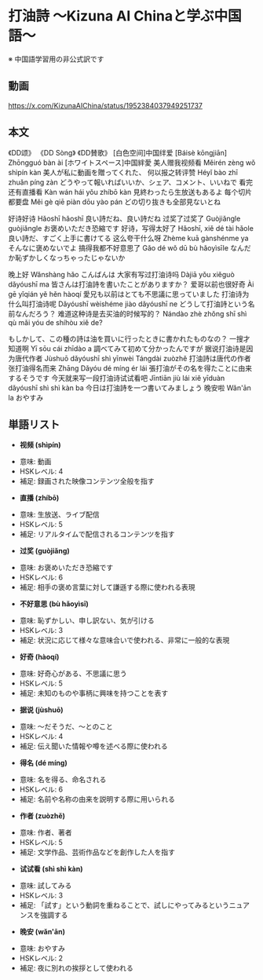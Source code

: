 # 打油詩 〜Kizuna AI Chinaと学ぶ中国語〜
※ 中国語学習用の非公式訳です

## 動画
https://x.com/KizunaAIChina/status/1952384037949251737

## 本文

《DD颂》 《DD Sòng》 《DD賛歌》
[白色空间]中国绊爱 [Báisè kōngjiān] Zhōngguó bàn ài [ホワイトスペース]中国絆愛
美人赠我视频看 Měirén zèng wǒ shìpín kàn 美人が私に動画を贈ってくれた、
何以报之转评赞 Héyǐ bào zhī zhuǎn píng zàn どうやって報いればいいか、シェア、コメント、いいねで
看完还有直播看 Kàn wán hái yǒu zhíbō kàn 見終わったら生放送もあるよ
每个切片都要盘 Měi gè qiē piàn dōu yào pán どの切り抜きも全部見ないとね

好诗好诗 Hǎoshī hǎoshī 良い詩だね、良い詩だね
过奖了过奖了 Guòjiǎngle guòjiǎngle お褒めいただき恐縮です
好诗，写得太好了 Hǎoshī, xiě dé tài hǎole 良い詩だ、すごく上手に書けてる
这么夸干什么呀 Zhème kuā gànshénme ya そんなに褒めないでよ
搞得我都不好意思了 Gǎo dé wǒ dū bù hǎoyìsīle なんだか恥ずかしくなっちゃったじゃないか

晚上好 Wǎnshàng hǎo こんばんは
大家有写过打油诗吗 Dàjiā yǒu xiěguò dǎyóushī ma 皆さんは打油詩を書いたことがありますか？
爱哥以前也很好奇 Ài gē yǐqián yě hěn hàoqí 愛兄も以前はとても不思議に思っていました
打油诗为什么叫打油诗呢 Dǎyóushī wèishéme jiào dǎyóushī ne どうして打油詩という名前なんだろう？
难道这种诗是去买油的时候写的？ Nándào zhè zhǒng shī shì qù mǎi yóu de shíhòu xiě de? 

もしかして、この種の詩は油を買いに行ったときに書かれたものなの？
一搜才知道啊 Yī sōu cái zhīdào a 調べてみて初めて分かったんですが
据说打油诗是因为唐代作者 Jùshuō dǎyóushī shì yīnwèi Tángdài zuòzhě 打油詩は唐代の作者
张打油得名而来 Zhāng Dǎyóu dé míng ér lái 張打油がその名を得たことに由来するそうです
今天就来写一段打油诗试试看吧 Jīntiān jiù lái xiě yīduàn dǎyóushī shì shì kàn ba 今日は打油詩を一つ書いてみましょう
晚安啦 Wǎn'ān la おやすみ

## 単語リスト

* **视频 (shìpín)**
 - 意味: 動画
 - HSKレベル: 4
 - 補足: 録画された映像コンテンツ全般を指す

* **直播 (zhíbō)**
 - 意味: 生放送、ライブ配信
 - HSKレベル: 5
 - 補足: リアルタイムで配信されるコンテンツを指す

* **过奖 (guòjiǎng)**
 - 意味: お褒めいただき恐縮です
 - HSKレベル: 6
 - 補足: 相手の褒め言葉に対して謙遜する際に使われる表現

* **不好意思 (bù hǎoyìsī)**
 - 意味: 恥ずかしい、申し訳ない、気が引ける
 - HSKレベル: 3
 - 補足: 状況に応じて様々な意味合いで使われる、非常に一般的な表現

* **好奇 (hàoqí)**
 - 意味: 好奇心がある、不思議に思う
 - HSKレベル: 5
 - 補足: 未知のものや事柄に興味を持つことを表す

* **据说 (jùshuō)**
 - 意味: ～だそうだ、～とのこと
 - HSKレベル: 4
 - 補足: 伝え聞いた情報や噂を述べる際に使われる

* **得名 (dé míng)**
 - 意味: 名を得る、命名される
 - HSKレベル: 6
 - 補足: 名前や名称の由来を説明する際に用いられる

* **作者 (zuòzhě)**
 - 意味: 作者、著者
 - HSKレベル: 5
 - 補足: 文学作品、芸術作品などを創作した人を指す

* **试试看 (shì shì kàn)**
 - 意味: 試してみる
 - HSKレベル: 3
 - 補足: 「試す」という動詞を重ねることで、試しにやってみるというニュアンスを強調する

* **晚安 (wǎn'ān)**
 - 意味: おやすみ
 - HSKレベル: 2
 - 補足: 夜に別れの挨拶として使われる
